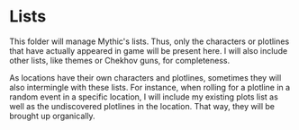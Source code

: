 # Lists
 
 This folder will manage Mythic's lists. Thus, only the characters or plotlines that have actually appeared in game will be present here. I will also include other lists, like themes or Chekhov guns, for completeness.
 
 As locations have their own characters and plotlines, sometimes they will also intermingle with these lists. For instance, when rolling for a plotline in a random event in a specific location, I will include my existing plots list as well as the undiscovered plotlines in the location. That way, they will be brought up organically.
 
 
